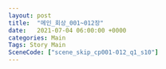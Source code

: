 ```yaml
---
layout: post
title:  "메인_회상_001~012장"
date:   2021-07-04 06:00:00 +0000
categories: Main
Tags: Story Main
SceneCode: ["scene_skip_cp001-012_q1_s10"]
---
```

